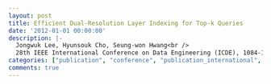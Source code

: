 ```yaml
---
layout: post
title: Efficient Dual-Resolution Layer Indexing for Top-k Queries
date: '2012-01-01 00:00:00'
description: |-
  Jongwuk Lee, Hyunsouk Cho, Seung-won Hwang<br />
  28th IEEE International Conference on Data Engineering (ICDE), 1084-1095, 2012
categories: ["publication", "conference", "publication_international", "conference_international"]
comments: true
---
```

